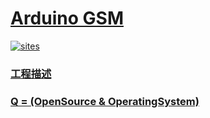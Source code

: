 # [Arduino GSM](https://github.com/OS-Q/A13)

[![sites](http://182.61.61.133/link/resources/OSQ.png)](http://www.OS-Q.com)

### [工程描述](https://github.com/OS-Q/A13/wiki)

### [Q = (OpenSource & OperatingSystem) ](http://www.OS-Q.com)
